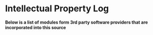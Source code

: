 # Intellectual Property Log #
**Below is a list of modules form 3rd party software providers that are incorporated into this source**
